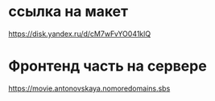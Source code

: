 # ссылка на макет 
https://disk.yandex.ru/d/cM7wFvYO041klQ

# Фронтенд часть на сервере
https://movie.antonovskaya.nomoredomains.sbs
